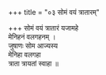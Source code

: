 +++
title = "०३ सोमं वयं त्रातारम्"

+++
सोमं वयं त्रातारं यजामहे  
मेनिहनं वलगहनम् ।  
जुषाणः सोम आज्यस्य  
मेनिहा वलगहा  
त्राता त्रायतां स्वाहा ॥
